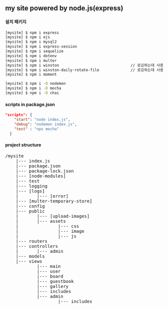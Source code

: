 ## my site powered by node.js(express)

#### 설치 패키지
```bash
[mysite] $ npm i express
[mysite] $ npm i ejs
[mysite] $ npm i mysql2
[mysite] $ npm i express-session
[mysite] $ npm i sequelize
[mysite] $ npm i dotenv
[mysite] $ npm i multer
[mysite] $ npm i winston                                // 로깅하는데 사용
[mysite] $ npm i winston-daily-rotate-file              // 로깅하는데 사용
[mysite] $ npm i moment

[mysite] $ npm i -D nodemon
[mysite] $ npm i -D mocha
[mysite] $ npm i -D chai
```

#### scripts in package.json
```json
"scripts": {
    "start": "node index.js",
    "debug": "nodemon index.js",
    "test" : "npx mocha"
  }
```

#### project structure
<pre>
/mysite
    |--- index.js
    |--- package.json
    |--- package-lock.json
    |--- [node-modules]
    |--- test
    |--- logging
    |--- [logs]
    |       |--- [error]
    |--- [multer-temporary-store]
    |--- config
    |--- public
    |       |--- [upload-images]
    |       |--- assets
    |               |--- css
    |               |--- image
    |               |--- js
    |--- routers
    |--- controllers
    |       |--- admin
    |--- models
    |--- views
            |--- main
            |--- user
            |--- board
            |--- guestbook
            |--- gallery
            |--- includes
            |--- admin
                    |--- includes
</pre>
